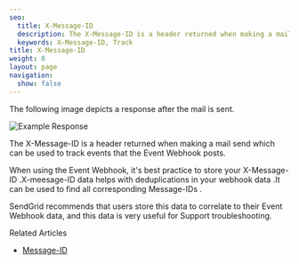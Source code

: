 ```yaml
---
seo:
  title: X-Message-ID
  description: The X-Message-ID is a header returned when making a mail send.
  keywords: X-Message-ID, Track
title: X-Message-ID
weight: 0
layout: page
navigation:
  show: false
---
```


The following image depicts a response after the mail is sent.

![]({{root_url}}/images/example_response.png "Example Response")

The X-Message-ID is a header returned when making a mail send which can be used to track events that the Event Webhook posts.

When using the Event Webhook, it's best practice to store your X-Message-ID .X-meesage-ID data helps with deduplications in your webhook data .It can be used to find all corresponding Message-IDs .

SendGrid recommends that users store this data to correlate to their Event Webhook data, and this data is very useful for Support troubleshooting.

Related Articles
- [Message-ID]({{root_url}}/Glossary/message_id.md)